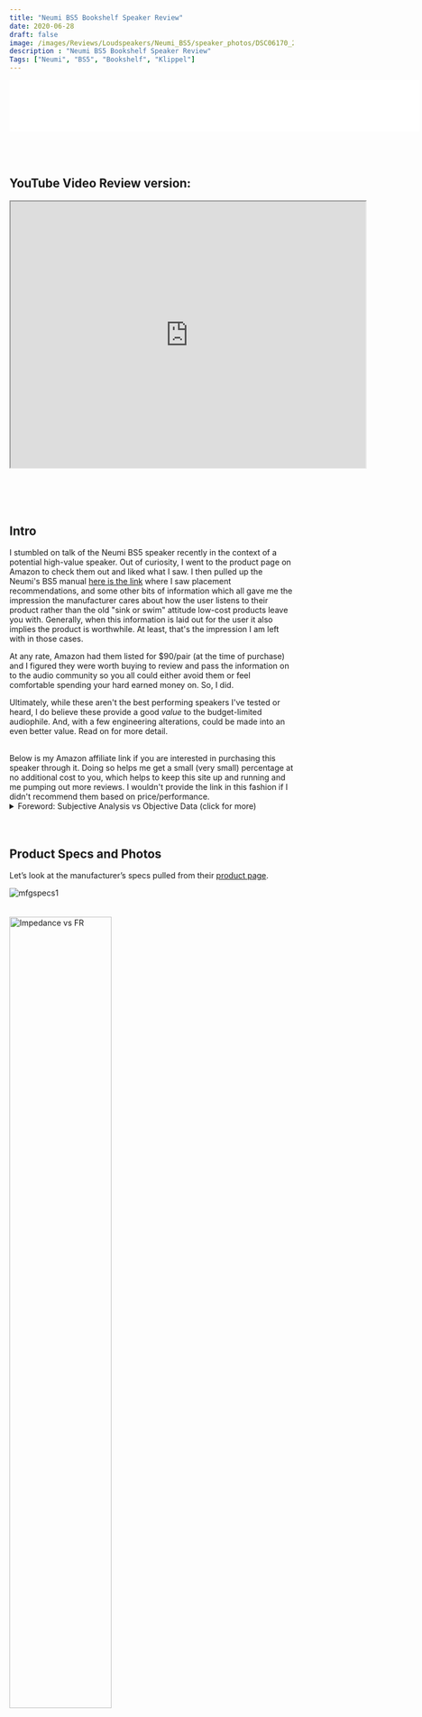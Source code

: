 ```yaml
---
title: "Neumi BS5 Bookshelf Speaker Review"
date: 2020-06-28
draft: false
image: /images/Reviews/Loudspeakers/Neumi_BS5/speaker_photos/DSC06170_2.JPG
description : "Neumi BS5 Bookshelf Speaker Review"
Tags: ["Neumi", "BS5", "Bookshelf", "Klippel"]
---
```

<iframe src="//rcm-na.amazon-adsystem.com/e/cm?o=1&p=48&l=ur1&category=amazonhomepage&f=ifr&linkID=45d00811e11005f66cf1dcae88dc3060&t=medlemusin-20&tracking_id=medlemusin-20" width="728" height="90" scrolling="no" border="0" marginwidth="0" style="border:none;" frameborder="0"></iframe>
<br clear="all" />
<br>
<br>
<br>

## YouTube Video Review version:

<iframe style="display: block; margin: auto;" width="630" height="472.5"
src="https://www.youtube.com/embed/NnGbd9hxZe8"  >
</iframe>
<br clear="all" />
<br>
<br>
<br>

## Intro

I stumbled on talk of the Neumi BS5 speaker recently in the context of a potential high-value speaker.  Out of curiosity, I went to the product page on Amazon to check them out and liked what I saw.  I then pulled up the Neumi's BS5 manual [here is the link](https://neumitech.com/wp-content/uploads/2020/04/NEUMI-BS5-USER-MANUAL.pdf) where I saw placement recommendations, and some other bits of information which all gave me the impression the manufacturer cares about how the user listens to their product rather than the old "sink or swim" attitude low-cost products leave you with.  Generally, when this information is laid out for the user it also implies the product is worthwhile.  At least, that's the impression I am left with in those cases.

At any rate, Amazon had them listed for $90/pair (at the time of purchase) and I figured they were worth buying to review and pass the information on to the audio community so you all could either avoid them or feel comfortable spending your hard earned money on.  So, I did.

Ultimately, while these aren't the best performing speakers I've tested or heard, I do believe these provide a good *value* to the budget-limited audiophile.  And, with a few engineering alterations, could be made into an even better value.  Read on for more detail.

<br>
Below is my Amazon affiliate link if you are interested in purchasing this speaker through it.  Doing so helps me get a small (very small) percentage at no additional cost to you, which helps to keep this site up and running and me pumping out more reviews.  I wouldn't provide the link in this fashion if I didn't recommend them based on price/performance.

<script type="text/javascript">
amzn_assoc_tracking_id = "medlemusin-20";
amzn_assoc_ad_mode = "manual";
amzn_assoc_ad_type = "smart";
amzn_assoc_marketplace = "amazon";
amzn_assoc_region = "US";
amzn_assoc_design = "enhanced_links";
amzn_assoc_asins = "B07YZDS9LF";
amzn_assoc_placement = "adunit";
amzn_assoc_linkid = "e4e5dd6b2a0af3b3ddc2928d7367ce50";
</script>
<script src="//z-na.amazon-adsystem.com/widgets/onejs?MarketPlace=US"></script>



<br>

<details>
<summary>
Foreword: Subjective Analysis vs Objective Data (click for more)
</summary></br>
If you have seen my past reviews, you know that I am of the mindset that objective data is at least as important as someone's subjective evaluation of a speaker.  If not more.  Why?  Because every room is different.  Every listener is different.  Some know what to listen for.  Others know what they want to hear based on their own preference (i.e., some prefer extended bass, some prefer more midbass punch between 120-150Hz, some prefer a response with a dip around 4kHz, etc., etc.).  What one person wants or expects may be opposite of another.  Additionally, the room will impact the performance and therefore what the listener hears.  This means when you read another's subjective-only review you are left to resolve those variables on your own.  That's not likely to happen.  Unless there is objective data you can use to get an idea of the performance.  With objective data you can begin to understand why the subjective review turned out the way it did.  Notably, objective data keeps reviewers honest.  It's hard for a reviewer to legitimately bash one product but elevate another when the two measure practically the same in every regard.  Not to say two similarly measuring speakers cannot subjectively sound different.  Though, odds are if they do measure the same then a huge subjective difference is most likely attributed to other issues such as setup conditions, bias, etc.  Objective data is the key to accountability.  Simply put: if the measurements are taken with care and you understand them, you can rely on data to help paint a more accurate description of performance than a few adjectives from your favorite reviewer (myself included).  As you will see, objective measurements can provide a lot of insight in to how the speaker will perform in your room.

However, when possible, it is always best to demo speakers in your own room.  Not simply because of subjective performance.  But because of other factors such as aesthetics, pride of ownership, etc.  In my experience, all these factors play in to how the listener "connects" with the system.  A good shop or manufacturer understands this and allows buyers to try items out at home before purchasing or they offer a reasonable return policy.  If you question the performance and can demo the speakers in your own home, I suggest you take advantage of the opportunity.

For all the reasons listed above: What I provide here is objective-heavy analysis.  I still provide my own subjective experience but with in-room measurements at my listening position(s) so we can understand why I heard what I heard.  Is it the room, the actual speaker itself, my brain, or a combination?

Now that you understand my motives, let's get started with the review.</details>
</br></br>

## Product Specs and Photos

Let’s look at the manufacturer’s specs pulled from their [product page](https://neumitech.com/neumi-bs5-bookshelf-speakers/).

![mfgspecs1](/images/Reviews/Loudspeakers/Neumi_BS5/speaker_photos/Neumi_specs.jpg)

<img align="left" src="/images/Reviews/Loudspeakers/Neumi_BS5/speaker_photos/mfgspecs.png" alt="Impedance vs FR" width="60%" style="vertical-align:middle;margin:20px 0px"/>

<br clear="all" />


I'll come back to some of these later.  But since I feel I have to say something here... look how light these things are!

Moving on to the pictures...



<video width="500" autoplay loop muted playsinline src="/images/Reviews/Loudspeakers/Neumi_BS5/speaker_photos/NeumiBS5_Spin_Video.mp4"></video>

![photo1](/images/Reviews/Loudspeakers/Neumi_BS5/speaker_photos/DSC06164.JPG)

![photo2](/images/Reviews/Loudspeakers/Neumi_BS5/speaker_photos/DSC06168.JPG)

![photo3](/images/Reviews/Loudspeakers/Neumi_BS5/speaker_photos/DSC06170.JPG)

Grille On:

![photo6](/images/Reviews/Loudspeakers/Neumi_BS5/speaker_photos/DSC06169.JPG)

Grille:

![photo4](/images/Reviews/Loudspeakers/Neumi_BS5/speaker_photos/DSC06179.JPG)

![photo5](/images/Reviews/Loudspeakers/Neumi_BS5/speaker_photos/DSC06172.JPG)

![photo6](/images/Reviews/Loudspeakers/Neumi_BS5/speaker_photos/DSC06173.JPG)

Drive Units:

![photo7](/images/Reviews/Loudspeakers/Neumi_BS5/speaker_photos/DSC06182.JPG)

![photo8](/images/Reviews/Loudspeakers/Neumi_BS5/speaker_photos/DSC06183.JPG)

Cabinet (1/2-inch thick MDF)

![photo9](/images/Reviews/Loudspeakers/Neumi_BS5/speaker_photos/DSC06186.JPG)


Crossover

![xover1](/images/Reviews/Loudspeakers/Neumi_BS5/speaker_photos/DSC06187.JPG)

![xover2](/images/Reviews/Loudspeakers/Neumi_BS5/speaker_photos/DSC06189.JPG)

The tweeter reminds me of this Peerless 1-inch dome tweeter:
https://www.parts-express.com/peerless-by-tymphany-bc25sc06-04-1-textile-dome-tweeter--264-1028


<br clear="all" />

<br>

## Objective Data

Unless otherwise noted, all the data below was captured using [Klippel](https://www.klippel.de/) Distortion Analyzer 2 and Klippel modules (TRF, DIS, LPM, ISC to name a few).  Most of the data was exported to a text file and then graphed using my own MATLAB scripts in order to present the data in a specific way I prefer.  However, some is given using Klippel's graphing.

<br><br>
### Impedance Phase and Magnitude:

Impedance measurements are provided both at 0.10 volts RMS and 2.83 volts RMS.  The low-level voltage version is standard because it ensures the speaker/driver is in linear operating range. The higher voltage is to see what happens when the output voltage is increased to the 2.83vRMS speaker sensitivity test.

<img align="left" src="/images/Reviews/Loudspeakers/Neumi_BS5/Neumi BS5_Impedance_0.1v_&_2.83v.png" alt="impedance" width="120%" style="vertical-align:middle;margin:20px 0px"/>

<br clear="all" />

<img align="left" src="/images/Reviews/Loudspeakers/Neumi_BS5/Neumi BS5_FR_vs_Impedance_2.83v.png" alt="Impedance vs FR" width="120%" style="vertical-align:middle;margin:20px 0px"/>

<br clear="all" />

From the above data we can see the following:
* The tuning frequency of the enclosure is approximately 50Hz (jives with Numei's spec)
* The minimum impedance dips to about 4.6 Ohms above 7kHz, almost assuredly meaning a 4-ohm tweeter was used here which is odd when you realize the HF treble.  Below this, however, the minimum load is approximately 6 Ohms, as Neumi states.  The 4-ohm high frequency section shouldn't be an issue because power is so low here compared to bass, however, not all AVRs will handle a 6 Ohm load for an extended period.  Double check your amplifier/receiver to make sure it will be compatible with a 6 Ohm (nominal) load.
* There are some funny things going on at approximately 90Hz; there is no smooth impedance peak here.  Rather, it is marred.  Below this there is also some funny business near the tuning frequency.  These wiggles, for a lack of a more scientific word, typically indicate resonance that shows up in the frequency response.  Unfortunately, I would need much higher resolution in my data to discern any resonances below 100Hz.  My frequency resolution is in the 20-30Hz region.  Less than 5Hz would be needed to see resonance at this frequency.  However, there are two spots where the impedance wiggles that translate into modest dips in the frequency response around 200Hz and 280Hz (eyeballing these).

<br><br>
### Frequency Response:
<br>
<details>
<summary>Notes about measurements (click for info)</summary><br>

Frequency response data (horizontal, vertical, "Spinorama", polar, spectrograms, etc.) are all based on a 2.83 volts RMS logarithmic sweep at 1 meter to meet the standard sensitivity measurement spec.  These data are captured using [Klippel's TRF module](https://www.klippel.de/products/rd-system/modules/trf-transfer-function-measurement.html) and a mixture of ground-plane measurement and 4-pi free-field measurement.  [Klippel's In-Situ Room Compensation (ISC) module](http://www.klippel.de/products/rd-system/modules/isc-in-situ-compensation.html) is then used with the ground plane measurement to provide a 'reference' curve to the 4-pi measurement which then corrects for the room's influence and allows me to generate a reflection-free far-field response from an indoors measurement.  Note: This is *not* a standard merge of nearfield and farfield nor a merge of ground-plane and farfield.  Typical merged responses still suffer low resolution in the midrange where the response is merged due to the necessity of windowing the impulse response to remove reflections.  One major downside to "gating" or "windowing" the impulse response is this low-resolution does not show resonance in the midrange.  For example, most free-field measurements are only reflection-free until approximately 3 milliseconds, or about 300Hz.  That means a data point every 300Hz.  If you have a high-Q resonance at 450Hz the 300Hz resolution data will not show this resonance because the frequency resolution only has a data point at 300Hz and 600Hz; skipping right over the 450Hz.  You would need a resolution of at least a half the width of the Q-factor; generally, 20Hz is adequate.  However, 20Hz resolution is roughly 50ms of window-free response.  The only way to achieve this is in a large parking lot or open field.  Ground plane measurements are perfect for this but are subject to aiming/ground absorption (grass) and related issues above 400Hz.  The ISC module permits results with as-close-to-anechoic as one can achieve without being anechoic.  Thanks to the ISC module, the data I am providing here is higher resolution (~30Hz resolution) than an average person can provide without access to an anechoic chamber or the like.
</details>

<br>

The measurement below provides the frequency response at the reference measurement axis - also known as the 0-degree axis or "on axis" plane - in this measurement condition was situated in-between with the woofer and the tweeter per the product manual.  While the manual does do a good job of directing the user how to set up the speakers, I emailed Neumi to ask about listening angle and the grille use.  I wanted to make sure I used the speakers the way they were designed to be used.  Below is our email exchange:
>I purchased your BS5 bookshelf speakers and was wondering:
>1) Are these designed to be listened to on-axis (with the speaker aimed directly toward the listener) or at some angle off-axis? I assume the former.
>2) Are these designed to be listened to with the grilles on or off? I assume off, as most speakers perform worse with the grilles on.
Thank you.

>Hi Erin,
Thank you for your inquiry!
The BS5 are designed to be listened to pointed straight forwards. If you like to have a slightly brighter response, you can point the speakers more towards the center position.
We also tuned the BS5 without a grill. The grill was made afterwards to minimize its effect on the speaker output. It is fairly transparent but does change the response slightly.

>If the speakers are to be aimed facing forward, that would be approximately 30-degrees off-axis in my room.  I can toe them in or out if you recommend using a different positioning angle than this.

>Hi Erin,
Thanks for the additional information. I would start out pointing straight, then try it with 10-15 degree toe-in and see how that sounds to you, more than that, the toe-in would be pretty extreme and is not recommended.



So, per Neumi's direction I listened to the speakers both on-axis (0°) and off-axis (≤30°) horizontally.  I found the best angle to be directly on-axis.  Otherwise, the treble was too subdued.  When it came time to measure the speaker, I verified that 0° gave the most linear response and conducted the rest of my analysis with the reference axis being at 0° horizontally and between the mid/tweeter vertically.

Also, per Neumi's direction, the grille was off for these measurements.  I do have comparison data of the grille on vs off in my Miscellaneous section below.

<img align="left" src="/images/Reviews/Loudspeakers/Neumi_BS5/Neumi BS5 FR_Linearity.png" alt="fr horz" width="120%" style="vertical-align:middle;margin:20px 0px"/>

<br clear="all" />

The mean SPL, approximately 84dB at 2.83v/1m, is calculated over the frequency range of 300Hz to 3,000Hz.

The blue shaded area represents the ±3dB response window from my calculated mean SPL value.  As you can see in the blue window above, the Neumi BS5 has a ±3dB response from 64Hz - 20kHz but only if you ignore the dip in response around 800Hz.  Neumi claims a ±3dB window of 50Hz - 20kHz **(typical in-room)**.  I don't believe their spec is a reach but obviously the notch at ~800Hz throws things off.  Unfortunately, this notch is pervasive and is brought on by the port, as far as I can tell (more discussion in the Near-Field measurements portion further down).  A tighter window of linearity is provided in gray as ±1.5dB from the mean SPL and this speaker does a decent job of trying to stay within that range but the port noise at 800Hz and ~1600Hz make things fall out of that window fast.  The treble above 8kHz also begins dipping/peaking enough to keep it out of the tighter window.

The speaker's F3 point (the frequency at which the response has fallen 3dB relative to the mean SPL) is 64Hz and the F10 (the frequency at which the response has fallen by 10dB relative to the mean SPL) is 43Hz.  For a small, and super light bookshelf speaker with a 5-inch woofer this is on par with what you would expect.  You're going to need a subwoofer if you want low bass and/or decent output below 100Hz.

<br>

Below are both the horizontal and vertical response over a limited window (90° horizontal, ±40° vertical).  I have provided a "normalized" set of data as well.  The normalization simply means that I took the difference of the on-axis response and compared the other axes' measurements to the on-axis response which gives the viewer a good idea of the speaker performance, relative to the on-axis response, as you move off-axis.

<img align="left" src="/images/Reviews/Loudspeakers/Neumi_BS5/Neumi BS5 Horizontal FR.png" alt="fr horz" width="120%" style="vertical-align:middle;margin:20px 0px"/>

<br clear="all" />

<img align="left" src="/images/Reviews/Loudspeakers/Neumi_BS5/Neumi BS5_Horizontal_FR_Normalized.png" alt="fr horz norm" width="120%" style="vertical-align:middle;margin:20px 0px"/>

<br clear="all" />

<img align="left" src="/images/Reviews/Loudspeakers/Neumi_BS5/Neumi BS5 Vertical FR.png" alt="fr vert" width="120%" style="vertical-align:middle;margin:20px 0px"/>

<br clear="all" />

<img align="left" src="/images/Reviews/Loudspeakers/Neumi_BS5/Neumi BS5 Vertical FR Normalized.png" alt="fr vert norm" width="120%" style="vertical-align:middle;margin:20px 0px"/>

<br clear="all" />

As I said above, the provided frequency response graphs were given with a limited set of data.  I measured the response of the speaker's vertical and horizontal axis in 10-degree steps over 360-degrees.  Nearly 70 measurements in total are represented in my data.  As you can imagine, providing all those data points in a single FR-type graphic below is a bit overwhelming and confusing for the viewer.  A spectrogram is an alternate way to view this full set of data.  This takes a 360-degree set of data and "collapses" it down to a rectangular representation of the various angles' SPL.  I have provided two sets of data: one set for horizontal and one for vertical.  Each set consists of 3 graphics:
1) Full response (20Hz - 20kHz with the angles from 0° to ±180°) with absolute SPL values
2) Full, "normalized" response (20Hz - 20kHz with the angles from 0° to ±180°) with SPL values relative to the 0-degree axis
3) Normalized, "zoomed" response (200Hz - 20kHz with the angles from 0° to ±90°) with SPL values relative to the 0-degree axis

Normalized plots make it easier to compare how the speaker’s off-axis response behaves relative to the on-axis response curve.

<br clear="all" />

<img align="left" src="/images/Reviews/Loudspeakers/Neumi_BS5/Neumi BS5_Horizontal_Spectrogram_Full.png" alt="spec horz" width="120%" style="vertical-align:middle;margin:20px 0px"/>

<br clear="all" />


<img align="left" src="/images/Reviews/Loudspeakers/Neumi_BS5/Neumi BS5_Horizontal_Spectrogram__Norm_Full.png" alt="spec horz norm" width="120%" style="vertical-align:middle;margin:20px 0px"/>
<br clear="all" />


<img align="left" src="/images/Reviews/Loudspeakers/Neumi_BS5/Neumi BS5 Horizontal Spectrogram__Norm_zoom.png" alt="spec horz norm zoom" width="120%" style="vertical-align:middle;margin:20px 0px"/>

<br clear="all" />

<img align="left" src="/images/Reviews/Loudspeakers/Neumi_BS5/Neumi BS5_Vertical_Spectrogram_Full.png" alt="spec vert" width="120%" style="vertical-align:middle;margin:20px 0px"/>

<br clear="all" />

<img align="left" src="/images/Reviews/Loudspeakers/Neumi_BS5/Neumi BS5_Vertical_Spectrogram_Norm_Full.png" alt="spec vert norm" width="120%" style="vertical-align:middle;margin:20px 0px"/>

<br clear="all" />

<img align="left" src="/images/Reviews/Loudspeakers/Neumi_BS5/Neumi BS5_Vertical_Spectrogram__Norm_zoom.png" alt="spec vert norm zoom" width="120%" style="vertical-align:middle;margin:20px 0px"/>

<br clear="all" />

<br>

The above spectrograms are the standard way of providing directivity graphics by most reviewers.  Some prefer *not* to normalize the data.  Some prefer to normalize the data.  Either way, it's a useful visual to get an idea of the directivity characteristics of a speaker or driver.

However, these "collapsed" representations of the sound field are not very intuitively viewed.  At least not to me.  So, I came up with a different way to view the speaker's horizontal and vertical sound field by providing it across a 360° range in a globe plot below.  I have provided both an absolute SPL version as well as a normalized version of both the horizontal and vertical sound fields.

Note the legend provided in the top left of each image which helps you understand speaker orientation provided in my global plots below.


<img align="left" src="/images/Reviews/Loudspeakers/Neumi_BS5/Neumi BS5_360_Horizontal_Polar.png" alt="360 horz polar" width="120%" style="vertical-align:middle;margin:20px 0px"/>

<br clear="all" />

<img align="left" src="/images/Reviews/Loudspeakers/Neumi_BS5/Neumi BS5_360_Horizontal_Polar_Normalized.png" alt="360 horz polar norm" width="120%" style="vertical-align:middle;margin:20px 0px"/>

<br clear="all" />

<img align="left" src="/images/Reviews/Loudspeakers/Neumi_BS5/Neumi BS5_360_Vertical_Polar.png" alt="360 vert polar" width="120%" style="vertical-align:middle;margin:20px 0px"/>

<br clear="all" />

<img align="left" src="/images/Reviews/Loudspeakers/Neumi_BS5/Neumi BS5_360_Vertical_Polar_Normalized.png" alt="360 vert polar norm" width="120%" style="vertical-align:middle;margin:20px 0px"/>

<br clear="all" />


<br><br>
### CEA-2034 (aka: Spinorama):

The following set of data is populated via 360-degree, 10° stepped, "spins" from vertical and horizontal planes resulting in 70 unique measurements. Thus, this is sometimes referred to as "Spinorama" data.  Audioholics has a great writeup on what these data mean ([link here](https://www.audioholics.com/loudspeaker-design/understanding-loudspeaker-measurements)) and there is no sense in me trying to re-invent the wheel so I will reference you to them for further discussion.  However, I will explain these curves lightly and provide my own spin on what they mean (pun totally intended).  Sausalito Audio also has a good write-up on these curves [here](https://www.sausalitoaudio.com/wp-content/uploads/2018/07/Interpreting-Spinorama-Charts.pdf).  Furthermore, you can find discussion in Dr. Floyd Toole's book "Sound Reproduction".  [Here's my Amazon affiliate link](https://amzn.to/37tZN0A) if you want to purchase it and help me earn about 2% of the price.  And, finally, [here](https://www.youtube.com/watch?v=zrpUDuUtxPM) is a great video of Dr. Toole discussing the use of measurements to quantify in-room performance.

In short, the CEA-2034 graphic below takes all the response measurements (horizontal and vertical) and applies weighting and averaging to sub-sets and can help provide an (accurate) prediction of the response in a typical room.  If there is a single set of data to use in your purchase decision, this is probably it.

<details>
  <summary>Alternatively, click this arrow, if you want my quick take on what these curves mean without going to another site.</summary>

  * **On-Axis** is simply the on-axis response.  This is the 0-degree response curve.
  * **Listening Window** is an average of the 0° to ±30° horizontal and 0° to ±10° vertical response curves and is used to understand what listeners typically hear in a home at the sweet spot, or Main Listening Position (MLP).  The reason for this extended window of sound is simply because your room makeup might differ from another's.  This curve is an attempt to quantify a speaker's performance over a smaller window that is often the norm for listening angle differences in various homes.  It is important for this curve to very closely mimic the on-axis response.  Deviations of the Listening Window curve relative to the on-axis response curve indicates a compromise in the speaker; often caused by directivity changes (as a speaker transitions from one drive-unit to another a la midwoofer to tweeter, or as a tweeter's response becomes highly directional).
  * **Early Reflections** is very useful because it helps us determine how the room's influence will alter (corrupt, most of the time) the direct (on-axis) response.  Ideally, the speaker radiates sound uniformly with no aberrations; no resonance, no directivity changes as the speaker transitions from the mid to the tweeter and so on.  Because speakers often have these issues, however, what is reflected to us from the walls, ceiling and floor is not the same as what we hear from the on-axis, direct sound.  And that's a problem.  Why is that a problem?  As stated in Dr. Toole's book *"these are very influential in establishing timbral and spatial qualities"*.  Large deviations in this relative to the on-axis response also indicate areas where the room is of consequence.
  Also, it is important to understand the Early Reflections response is made up of rear-firing sounds.  A speaker drive-unit is omnidirectional (radiating in all angles evenly) until the half-wavelength equals that of the drive-unit diameter.  When the diameter is larger than the wavelength being played, the sound transitions from omnidirectional to directional; also known as "beaming".  Even tweeters beam.  For example, a 1-inch dome tweeter will beam at approximately 6750Hz (speed of sound ÷ 2 ÷ diameter).  In most speakers you have a single tweeter, firing forward.  You can imagine that the high-frequency response in the front of the speaker would therefore be quite different than what is measured behind the speaker.  So, being that the Early Reflections curve includes rear-hemisphere measurements you can understand that the high-frequency response would slope downward vs the on-axis response.  This is understood and accepted.
  * **Predicted In-Room Response** curve has the benefit of showing directivity mismatches at the crossover as well as resonances easily by comparing them to the overlaid Target curve (further down).
  * **Directivity Index (DI)** curves are the difference in the Listening Window and the respective Early Reflections or Sound Power curves.  My understanding, currently, is the Sound Power and Sound Power DI aren't quite as useful for typical homes.  However, there is emphasis placed on the Early Reflections DI curve.  The right Y-Axis provides a value associated with the DI curves.  The higher the number, the more directional the speaker.  For example: a "0" DI curve - a curve which is completely flat - would be a speaker that is purely omnidirectional; radiating uniformly in all angles vertically and horizontally.  A speaker that increases over frequency means that it is radiating in a tighter window as you increase in frequency.  This is typical because, as I discussed above, even tweeters beam... and most speakers have a single tweeter facing the front and therefore, the speaker becomes directional at whatever the tweeter's beaming frequency is.  There isn't necessarily a one-size-fits-all DI curve value.  Though, it seems people (myself included) prefer a speaker with a wider soundstage which is found in lower directivity speakers (because more sound is bouncing off the side walls; which confuses the use of side-wall absorption but that's for a later debate).  However, what is important is that the curve, however tall you may prefer it to be, is smooth; almost linear.  Dips and peaks mean that something, not good, is going on.  But a linear curve indicates excellent transition through crossover regions, no resonance, etc.  Since speakers are not perfect, though, linear DI curves are not the norm.  Speakers become directional as they increase in frequency, around strong resonances, and as the sound transitions at the crossover from one drive-unit to another and you wind up with areas with peaks and/or dips whether they're spread through a wide frequency range (low-Q) or very sharp/drastic (high-Q).  But when you're looking at the Early Reflections DI curve, look for this: smooth.
  </details>


<img align="left" src="/images/Reviews/Loudspeakers/Neumi_BS5/Neumi BS5_SPIN.png" alt="spin" width="120%" style="vertical-align:middle;margin:20px 0px"/>

<br clear="all" />

<br>

What we can learn from this data is that this speaker has significant directivity problems thanks to the deep nulls at ~800Hz and ~1600Hz.  You can see it in the above spectrogram and globe plots as well as in all the measurements in the above graphic.  The crossover is stated as 2.1kHz by Neumi and the nearfield data backs this up.  Therefore, in this region you can see the directivity mismatch.  Looking at 1kHz you see a rising DI until approximately 2.5kHz where the Early Reflections DI dips back down again.  This is a sign the transition from mid to tweeter is occurring as the woofer is beginning to beam (radiate more forward than omnidirectional) and the tweeter is taking over, omnidirectional until approximately 6.5kHz (calculated based on dome size of 1 inch).  The DI flattens out a bit through here but as the tweeter begins to radiate more directionally the DI increases again above ~7kHz.  The tweeter rolls off sharply above 16kHz, causing directivity to increase further.  What does this all mean to you?  Well, mismatches in what is coming directly at you, on-axis, vs what is reflected around you can cause issues in stage and tonality cues.


Below is a breakout of the typical room's Early Reflections contributors (floor bounce, ceiling, rear wall, front wall and side wall reflections).  From this you can determine how much absorption you need and where to place it to help remedy strong dips from the reflection(s). Notice the strong dips again at 800Hz and 1600Hz.

<img align="left" src="/images/Reviews/Loudspeakers/Neumi_BS5/Neumi BS5_Early_Reflections_Breakout.png" alt="early reflections" width="120%" style="vertical-align:middle;margin:20px 0px"/>

<br clear="all" />

<br>

And below is the Predicted In-Room response compared to a general Target curve equaling -1dB/octave.

<img align="left" src="/images/Reviews/Loudspeakers/Neumi_BS5/Neumi BS5_Predicted_vs_Target.png" alt="predicted vs target" width="120%" style="vertical-align:middle;margin:20px 0px"/>

<br clear="all" />


You may ask just how useful the above prediction is.  Well, I'd be remiss for not delving in to that a little bit here.  Please see my Analysis section below for discussion on this.  :)

<br><br>
### Total Harmonic Distortion (THD) and Compression:

Distortion and Compression measurements were completed in the nearfield (approximately 0.3 meters).  However, SPL provided is relative to 1 meter distance.

<details><summary> Harmonic Distortion and Compression: What does this data mean? (click me for info)</summary>

Harmonic Distortion and Compression are provided at varying levels to get an idea of what happens as the voltage into the speaker is increased and overall output volume increases.  The "mean spl" values associated with each voltage provided in the legend is based on a calculation of expected volume *assuming linear volume* at the 300-3kHz region.  Meaning, if a speaker is ideal and you tell your stereo to increase by 6dB by turning the volume knob +6dB, the output will increase by 6dB.  In the real-world, however, a speaker is a mechanical device and there are compression effects that can limit the output volume and, therefore, you could possibly only get an actual increase in volume of 5dB.  A good speaker will have little compression (< 1dB), where poorer speakers may suffer greater compression (> 2dB).  *Generally speaking*, higher sensitivity speakers (like pro-audio speakers with 100dBSPL @ 2.83v/1m spec) suffer relatively no compression while lower sensitivity speakers (low 80's dBSPL @ 2.83v/1m) suffer more compression.  When a crossover is used the compression near the speaker's Fs is attenuated and overall the compression effects are mitigated.  With that in mind, what you see below is first the Total Harmonic Distortion at varying output levels.  </details>

What you see below is first the Total Harmonic Distortion at varying output levels.  At 2.83vRMS the mean SPL is about 84dB at 1 meter (over 300-3kHz).  Distortion at this output is under mostly under 1% which isn't good for such a relatively low volume level.  As you'd expect, the distortion increases as volume increases.

However, based on a poll I conducted, *most* people's in-room listening distance is between 3 to 4 meters from their speakers at a volume of about 85dB to 90dB.  Few people realize just how loud 90dB is.  I've often found people tend to overestimate their listening levels by a fair bit.  But, for the sake of determining how these speakers perform at the higher end of music listening, let's assume the following: 1) you are in your room and about 4 meters (~ 13 feet) from the speakers and 2) you listen to these speakers at about 90dB at the listening position.  The pair of speakers causes a 3dB increase, the room typically adds 6dB, but the change in distance from 1 meter to 4 meters results in a 12dB drop.  This equals a total of +3dB from single speaker anechoic 1 meter response to in-room speaker pair at 4 meters.  Therefore, in this scenario, you will need to look at the 93dB (7.62vRMS) measurements for THD and Compression.

Using the 93dB measurement tells you the measured low-frequency distortion at about 80Hz is near 3% THD and 6% at 40Hz.  Will you hear that?  Pure distortion is more subjective and depends not just on the listener but also no the program material.

I typically use distortion to tell me where mechanical failures are because the distortion I hear is typically either a rattle, buzz, plop from a woofer extending too far, or something along those lines. The bass is usually the problem.  But in this speaker the midrange exhibits distortion at higher output levels and was also audible in my listening (primarily with male vocals).

<img align="left" src="/images/Reviews/Loudspeakers/Neumi_BS5/Neumi BS5_harmonicDistortion_linear.png" alt="360 vert spect norm" width="120%" style="vertical-align:middle;margin:20px 0px"/>

<br clear="all" />

<img align="left" src="/images/Reviews/Loudspeakers/Neumi_BS5/Neumi BS5_harmonicDistortion_linear_zoom.png" alt="360 vert spect norm" width="120%" style="vertical-align:middle;margin:20px 0px"/>

<br clear="all" />

Compression always sounds like a bag of yuck... It's hard to describe it... but it just sounds very strained and as you increase the volume you get nothing in return of output.  Hopefully with the data I provide you can get a clearer understanding of what this means.

The compression effects shown in the image below are a visual way of seeing just what happens as the volume is increased.  This one is straight-forward.  Take the legend's SPL value and add or subtract the data from the graphic.  This tells you if you're losing or gaining output (yes, you can gain output from compression; as un-intuitive as that seems).  Mostly, the compression results in a loss due to temperature increase in the voice coil of the drive unit.  Let's look at a specific example.  Take the 90dB at 4 meters target listening volume provided above.  Again, you need 93dB's (7.62vRMS) data.  At that volume, the highest amount of compression measured is about 1dB at 40Hz and about 0.25dB at 50Hz, decreasing until about 200Hz.  At some points the speaker suffered >2dB compression at 40Hz with 14vRMS.  Overall, the compression results tell you what common sense would tell you: don't try to use this speaker in place of a subwoofer at anything other than lower volumes.  Otherwise, at louder listening volumes you lose over 1dB of output.  And it is audibly present as a very grainy and "limited" sound; there are no dynamics at this output and that's exactly what I heard in my listening tests when I pushed the speaker to uncomfortable levels.

<img align="left" src="/images/Reviews/Loudspeakers/Neumi_BS5/Neumi BS5_Compression_Normalized.png" alt="360 vert spect norm" width="120%" style="vertical-align:middle;margin:20px 0px"/>

<br clear="all" />


<br><br><br>

### Maximum Long Term SPL:

The below data provides the metrics for how Maximum Long Term SPL is determined.  This measurement follows the IEC 60268-21 Long Term SPL protocol, per Klippel's template, as such:
- Rated maximum sound pressure according IEC 60268-21 §18.4
- Using broadband multi-tone stimulus according §8.4
- Stimulus time = 60 s Excitation time + Preloops according §18.4.1

Each voltage test is 1 minute long (hence, the "Long Term" nomenclature).

The thresholds to determine the maximum SPL are:
- -20dB Distortion relative to the fundamental
- -3dB compression relative to the reference (1V) measurement

<br>

When the speaker has reached either or both of the above thresholds, the test is terminated and the SPL of the last test is the maximum SPL.  In the below results I provide the summarized table as well as the data showing how/why this SPL was deemed to be the maximum.

<br>

This measurement is conducted twice:
* First with a 20Hz to 20kHz multitone signal
* Second with a limited 80Hz to 20kHz signal

The reason for the two measurements is because it is unfair to expect a small bookshelf speaker to extend low in frequency.  Applying both will provide a good idea of the limitations if you were to want to run a speaker full range vs using one with a *typical* 80Hz HPF.  And you will have a way to compare various speakers' SPL limitations with each other.  However, note: the 80Hz signal is a "brick wall" and does not emulate a typical 80Hz HPF slope of 24dB/octave.  But... it's close enough.

You can watch a demonstration of this testing via my YouTube channel:
https://youtu.be/iCjJufvW0IA

<br>

**Test 1: 20Hz to 20kHz**

Table Results:
<img align="left" src="/images/Reviews/Loudspeakers/Neumi_BS5/maxspl_table_20.png" alt="maxspl_table_20" width="120%" style="vertical-align:middle;margin:20px 0px"/>

<br clear="all" />

Multitone compression testing.  The red line shows the final measurement where either distortion and/or compression failed.  The voltage just before this is used to help determine the maximum SPL.

<img align="left" src="/images/Reviews/Loudspeakers/Neumi_BS5/Neumi BS5_MTON_Compression 20.png" alt="MTON_Compression_20" width="120%" style="vertical-align:middle;margin:20px 0px"/>

<br clear="all" />


Multitone distortion testing. The dashed blue line represents the -20dB (10% distortion) threshold for failure. The dashed red line is for reference and shows the 1% distortion mark (but has no bearing on pass/fail). The green line shows the final measurement where either distortion and/or compression failed. The voltage just before this is used to help determine the maximum SPL.

<img align="left" src="/images/Reviews/Loudspeakers/Neumi_BS5/Neumi BS5_MTON_Distortion 20.png" alt="MTON_DISTORTION_20" width="120%" style="vertical-align:middle;margin:20px 0px"/>

<br clear="all" />



**Test 2: 80Hz to 20kHz**

Table Results:
<img align="left" src="/images/Reviews/Loudspeakers/Neumi_BS5/maxspl_table_80.png" alt="maxspl_table_80" width="120%" style="vertical-align:middle;margin:20px 0px"/>

<br clear="all" />

Multitone compression testing.  The red line shows the final measurement where either distortion and/or compression failed.  The voltage just before this is used to help determine the maximum SPL.

<img align="left" src="/images/Reviews/Loudspeakers/Neumi_BS5/Neumi BS5_MTON_Compression 80.png" alt="MTON_Compression_80" width="120%" style="vertical-align:middle;margin:20px 0px"/>

<br clear="all" />


Multitone distortion testing. The dashed blue line represents the -20dB (10% distortion) threshold for failure. The dashed red line is for reference and shows the 1% distortion mark (but has no bearing on pass/fail). The green line shows the final measurement where either distortion and/or compression failed. The voltage just before this is used to help determine the maximum SPL.

<img align="left" src="/images/Reviews/Loudspeakers/Neumi_BS5/Neumi BS5_MTON_Distortion 80.png" alt="MTON_DISTORTION_80" width="120%" style="vertical-align:middle;margin:20px 0px"/>

<br clear="all" />



The above data can be summed up by looking at the tables above but is provided here again:
<br>
* Max SPL for 20Hz to 20kHz is approximately 82dB @ 1 meter.  The compression threshold was exceeded above this SPL.
* Max SPL for 80Hz to 20kHz is approximately 93dB @ 1 meter.  The compression threshold was exceeded above this SPL.

<br><br>


### Extra Measurements:

These are just some extra sets of measurements I completed.  Some, I didn't process through my MATLAB scripts so they're kind of raw.  But I know some would like to see them so here you go.
<br><br>


**On-Axis Response comparison between Speaker A and Speaker B.**

This result shows the difference between the two speakers I received as a pair.

<img align="left" src="/images/Reviews/Loudspeakers/Neumi_BS5/Neumi BS5 Speaker_FR_Compare.png" alt="grille on/off" width="120%" style="vertical-align:middle;margin:20px 0px"/>

<br clear="all" />

<br>
<br>
<br>

**Grille on vs Grille off at 0° and 45°.**

The grille on case results in an increase in comb filtering (higher amplitude peaks/dips).  Leave the grille off.

<img align="left" src="/images/Reviews/Loudspeakers/Neumi_BS5/Neumi BS5 Grille On vs Grille Off.png" alt="grille on/off" width="120%" style="vertical-align:middle;margin:20px 0px"/>

<br clear="all" />

<br>
<br>
<br>

**Accelerometer Cabinet Resonance Test.**

I used an accelerometer.  I attached the accelerometer to the side (top, middle, bottom), back and front of the cabinet and fed a 2.83vRMS signal through the speaker.

I have overlaid all these results against the on-axis response as well.  Note, however, the accelerometer is NOT calibrated for level and therefore is only intended to show relative changes.  What you look for in this data is large peaks that would indicate a resonance.  I'm seeing a lot of mountains and molehills, but I don't think this data is conclusive enough to do anything other than make a mountain out of a molehill.  Others may disagree.

<img align="left" src="/images/Reviews/Loudspeakers/Neumi_BS5/Neumi BS5 Accelerometer.png" alt="grille on/off" width="120%" style="vertical-align:middle;margin:20px 0px"/>

<br clear="all" />

Since the accelerometer is not calibrated for voltage in the above graphic, I chose instead to view the results via a Sonograph, shown below.  This shows a long decay for 800Hz - 900Hz.  This seems to line up with a resonance of the ports, shown in the next section.

<img align="left" src="/images/Reviews/Loudspeakers/Neumi_BS5/Neumi BS5_Accelerometer_Sonograph_2.83v.png" alt="grille on/off" width="120%" style="vertical-align:middle;margin:20px 0px"/>

<br clear="all" />

<br>
<br>
<br>

**Nearfield measurements.**

Mic placed about 0.50 inches from each drive unit and port.  While I tried to make these as accurate in SPL as I could, I cannot guarantee the relative levels are absolutely correct so I caution you to use this data as a guide but not representative of actual levels (measuring in the nearfield makes this hard as a couple millimeters' difference between measurements can alter the SPL level).  Got it?  Good.

There are a few noteworthy things here:
* Port resonance is very, very strong and clearly contributes to the on-axis response dips at ~800Hz and ~1600Hz.
* The area between 300Hz to 700Hz (just before the 800Hz dip) is elevated slightly.  This area also lines up with the increased THD levels I discussed earlier.  This could be coincidence.  But I believe they are related.  Maybe the port is having more of an effect in this region than it needs to?
* Woofer break-up contributes to a few on-axis resonances we see.  Particularly, 4.5kHz.
* There are other things going on here but I don't have the time to reverse engineer this speaker.  Not that I could.


<img align="left" src="/images/Reviews/Loudspeakers/Neumi_BS5/Neumi BS5 Nearfield.png" alt="nf" width="120%" style="vertical-align:middle;margin:20px 0px"/>

<br clear="all" />

<br>
<br>
<br>


**Step-Response.**

One not zoomed and one zoomed.

<img align="left" src="/images/Reviews/Loudspeakers/Neumi_BS5/Neumi BS5 Step Response.png" alt="step response" width="120%" style="vertical-align:middle;margin:20px 0px"/>

<br clear="all" />

<img align="left" src="/images/Reviews/Loudspeakers/Neumi_BS5/Neumi BS5 Step Response_zoom.png" alt="step response zoom" width="120%" style="vertical-align:middle;margin:20px 0px"/>

<br clear="all" />

<br>
<br>
<br>

**Plugging the port (making the speaker sealed).**

To test whether the ports were, indeed, the culprit of the deep nulls I took my socks off and plugged the ports.  Don't worry, I had only been wearing the socks for 3 days.  Sure enough, plugging the ports filled in the nulls.  But it also decreased the low frequency output by about 2dB below 300Hz.

<img align="left" src="/images/Reviews/Loudspeakers/Neumi_BS5/Neumi BS5 Ports_Stuffed_FR_Compare.png" alt="step response" width="120%" style="vertical-align:middle;margin:20px 0px"/>

<br clear="all" />

<br><br><br>

## Objective Evaluation:

Much of what I am about to say I have already touched on under the data.  But to recap:

**Impedance**:
* Minimum load of about 4.6 Ohms.  But mostly > 6 Ohms.  Check your receiver or amplifier's spec to make sure it can drive a 6 Ohm load without issue.
* Wiggles around 200Hz and 280Hz indicate resonance which also shows up in frequency response.

<br>

**Frequency Response/Spectrograms/Globes/Spinorama:**
* I measured an average of 84.2dB @ 2.83v/1m.
* I measured a ±3dB response from 64Hz - 20kHz but only if you ignore the dip in response around 800Hz. Neumi claims a ±3dB window of 50Hz - 20kHz (typical in-room). Buy a subwoofer if you want to listen loud and low.
* Numerous resonances; most caused by the port.  Woofer breakup shows up in a few places as well.
* Directivity shifts caused by inadequate crossover order and resonances from the ports and woofer.

<br>

**Distortion/Compression:**
* High distortion at 40Hz but understandable given woofer size.
* High levels of compression at high output below 100Hz.
* Elevated midrange distortion (audible at higher volumes).
* These are both audible effects when listening full-range as I did.
* Don't expect much bass below 80Hz out of these speakers.  Buy a subwoofer for that.

If more time/money were spent on taming the resonances and break-up modes I think this speaker could be markedly improved.  But, for $90, you kind of expect these things.  Namely because higher order crossovers are not cheap and take up real-estate.

<br><br><br>

## Subjective Evaluation:

Before I dive in to using hyperlatives (hyperbole + superlatives) let me first give you the layout of my room...

<img align="left" src="/images/Reviews/Loudspeakers/HT2.png" alt="room layout" width="120%" style="vertical-align:middle;margin:20px 0px"/>

<br clear="all" />

<img align="left" src="/images/Reviews/Loudspeakers/Neumi_BS5/speaker_photos/DSC06193.JPG" alt="room 1" width="120%" style="vertical-align:middle;margin:20px 0px"/>

<br clear="all" />

<img align="left" src="/images/Reviews/Loudspeakers/DSC06104.JPG" alt="room 2" width="120%" style="vertical-align:middle;margin:20px 0px"/>

<br clear="all" />

<br>
If the false wall part is odd to you, here's some background.  I don't like seeing speakers when watching a movie.  So, I built a false wall and used an acoustically transparent screen with speakers behind it.  The wall is only 2x4's; no panels of wood or anything.  Just a skeleton of a wall to give me something to attach the screen and acoustic treatment to.  There is 2-inch wedge foam affixed to the 2x4 studs and between the false wall and back of the room are the front speakers (L/C/R & 18-inch subwoofers).

<br><br>

**My demo music:**

|               Title               |          Artist          |                          Album                          |
|:---------------------------------:|:------------------------:|:-------------------------------------------------------:|
|            Let It Whip            |         Dazz Band        |       20th Century Masters: The Best Of Dazz Band       |
|            These Dreams           |           Heart          |                       Heart (MFSL)                      |
|            Cherry Bomb            |  John Cougar Mellencamp  |                   The Lonesome Jubilee                  |
|        I Don't Care Anymore       |       Phil Collins       |                 Hello, I Must Be Going!                 |
|         Enjoy The Silence         |       Depeche Mode       |               Best Of Depeche Mode, Vol. 1              |
|            Higher Love            |       Steve Winwood      |          Back In The High Life (MFSL UDCD-611)          |
|             24K Magic             |        Bruno Mars        |                        24K Magic                        |
|               Magic               |         The Cars         |                  Heartbeat City (MFSL)                  |
|        Something About You        |         Level 42         |                     The Very Best Of                    |
|          Everlasting Love         |       Howard Jones       |                 The Best of Howard Jones                |
| Everybody Wants To Rule The World |      Tears for Fears     | Songs from the Big Chair (2014 Deluxe Edition - Disc 1) |
|       Head Over Heels/Broken      |      Tears for Fears     | Songs from the Big Chair (2014 Deluxe Edition - Disc 1) |
|          Know Your Enemy          | Rage Against The Machine |          Rage Against The Machine (Hybrid SACD)         |
|       You're My Best Friend       |           Queen          |                   A Night at the Opera                  |
|            Heartbreaker           |        Pat Benatar       |              In the Heat of the Night (DCC)             |
|        Doo Wop (That Thing)       |        Lauryn Hill       |             The Miseducation of Lauryn Hill             |
|      The Way You Make Me Feel     |      Michael Jackson     |                           Bad                           |
|   You Don't Mess Around With Jim  |         Jim Croce        |             24 karat Gold In A Bottle (DCC)             |

<br>
<br>
Like we all do, I got tired of hearing the same songs, so I made a second CD which includes these tracks:

| Title                             | Artist                                                         | Album                                                   |
|-----------------------------------|----------------------------------------------------------------|---------------------------------------------------------|
| Enjoy The Silence                 | Depeche Mode                                                   | Best Of Depeche Mode, Vol. 1                            |
| Higher Love                       | Steve Winwood                                                  | Back In The High Life (MFSL UDCD-611)                   |
| 24K Magic                         | Bruno Mars                                                     | 24K Magic                                               |
| Magic                             | The Cars                                                       | Heartbeat City (MFSL)                                   |
| Everlasting Love                  | Howard Jones                                                   | The Best of Howard Jones                                |
| Kodachrome                        | Paul Simon                                                     | There Goes Rhymin' Simon                                |
| Everybody Wants To Rule The World | Tears for Fears                                                | Songs from the Big Chair (2014 Deluxe Edition - Disc 1) |
| Know Your Enemy                   | Rage Against The Machine                                       | Rage Against The Machine (Hybrid SACD)                  |
| Doo Wop (That Thing)              | Lauryn Hill                                                    | The Miseducation of Lauryn Hill                         |
| Tell Yer Mama                     | Norah Jones                                                    | The Fall                                                |
| Don't Save Me                     | HAIM                                                           | Days Are Gone                                           |
| He Mele No Lilo                   | Mark Keali'i Ho'omalu and Kamehameha Schools Children's Chorus | Lilo And Stitch                                         |
| Wrapped Around Your Finger        | The Police                                                     | Synchronicity                                           |
| Sledgehammer                      | Peter Gabriel                                                  | So                                                      |
| Feel It Still                     | Portugal. The Man                                              | Woodstock                                               |
| Free Fallin                       | John Mayer                                                     | Where The Light Is                                      |
| Whiplash                          | The Swampers                                                   | Muscle Shoals Has Got The Swampers                      |

<br>

Note: I don't generally audition speakers with the typical "audiophile" music.  I have thousands of high-quality albums ranging from pop to metal to jazz and all around.  I don't typically listen to "audiophile" music because I just don't enjoy it.  It is far more important that your evaluation music be something you are familiar with than it is to be esoteric for the sake of being esoteric.  You also want to listen to music you enjoy because auditioning a stereo system shouldn't feel like a chore.  Such is the case in my evaluations.  Besides, the subjective evaluation is purely to help tie to the objective data and make sense of what I am hearing to help you all get an understanding of how relevant the data is.  As you will see below, my music selection did a great job at providing enough range for me to identify the issues that readily appear in the data.
<br><br>

**Subjective Analysis Setup:**
* The speaker was aimed on-axis with the vertical listening axis between the mid and tweeter per Neumi's manual.
* I used [Room EQ Wizard (REW)](https://www.roomeqwizard.com/) and my calibrated [MiniDSP UMIK-1](https://www.amazon.com/miniDSP-UMIK-1-Measurement-Calibrated-Microphone/dp/B00N4Q25R8) to get the volume on my AVR relative to what the actual measured SPL was in the MLP (~11 feet from the speakers).  I varied it between 85-90dB, occasionally going up to the mid 90's to see what the output capability was.  In a poll I found most listen to music in this range.  Realistically, 90dB is loud for long-term listening volume and I find most overestimate their listening volume until an SPL microphone is used to determine the actual level.
* All speakers are provided a relatively high level of Pseudo Pink-Noise for a day or two - with breaks in between - in order to calm any "break-in" concerns.
* I demoed these speakers *without a crossover* and *without EQ*.



I listened to these speakers and made my subjective notes before I started measuring objectively.  I did not want my knowledge of the measurements to influence my subjective opinion.  This is important because I want to try to correlate the objective data with what I hear in my listening space in order to determine the validity of the measurement process.  I try to do a few listening sessions over a couple days so I can give my ears a break and come back "fresh".  I also want to be as transparent to you as I can be so below are my subjective evaluations made before I began any measurements.

<img align="left" src="/images/Reviews/Loudspeakers/Neumi_BS5/speaker_photos/notes1.png" alt="demo notes" width="60%" style="vertical-align:middle;margin:20px 0px"/>

<br clear="all" />

<img align="left" src="/images/Reviews/Loudspeakers/Neumi_BS5/speaker_photos/notes2.png" alt="demo notes" width="60%" style="vertical-align:middle;margin:20px 0px"/>

<br clear="all" />

<img align="left" src="/images/Reviews/Loudspeakers/Neumi_BS5/speaker_photos/notes3.png" alt="demo notes" width="60%" style="vertical-align:middle;margin:20px 0px"/>

<br clear="all" />


You may notice that I am more descriptive of frequencies than sounds.  Many reviewers will quantify their evaluation discussing how a tone sounded or an instrument sounded.  My history has always been in relating the sounds to frequencies so I can understand where I need to EQ.  So, I'm no good at telling you a cello didn't sound like it should with a certain fellow of a certain weight playing it.  I just go off relative sounds, basically evaluating performance by "How does this frequency sound compared to another".  But I use this method along with this [Interactive Frequency Chart](http://alexiy.nl/eq/) and it works out in the end.

Let's look again at the measured in-room response I provided above.  Notice how well it matches the predicted in-room response.

<img align="left" src="/images/Reviews/Loudspeakers/Neumi_BS5/Neumi BS5_Measured_vs_Predicted.png" alt="measured vs predicted" width="120%" style="vertical-align:middle;margin:20px 0px"/>

<br clear="all" />
<br>
<br>

**Here's the rundown of my subjective notes (in quotes) and where it fits with objective:**
* Overall, I found the max SPL I could drive the speakers to was around 90-92dB at my listening position, depending on the music.  That's loud.  But once I got past this point the compression was *very* audible and all the dynamics went away.  This was most evident on the opening bass notes of Lauryn Hill's song.  It was very evident that I had reached the "brick wall" output here, even though the woofers weren't mechanically falling apart like I would have expected.
* In my listening tests the main thing that stood out to me was the high-frequency balance being off.  In some cases it sounded about 1-3dB too low. In a few cases I heard some 'sizzle' on instruments that I do not believe are correct (I didn't make the album; I can't know for sure). The data tends to agree with that in relation to the rest of the spectrum.  There are some hot spots here and there discussed previously.
* I felt room ambiance was lacking in some recordings.  For example, I noted this in "Higher Love".
* I made a few notes about resonance in lower vocals and questioned if I could "hear cabinet ringing".  I noticed this primarily in "Everybody Wants to Rule the World" and "Tell Yer Mama".
* I noted midrange distortion at ~ 90dB (at 11 feet) in both Jim Croce's and John Mayer's tracks.  I wasn't sure what this was when I listened the first time, but the data clearly shows an increased level of distortion smack in the middle of the midrange.  I went back through a final round of listening after I saw the data and on the "He Mele No Lilo" track, at the end, I could hear distortion in the singer's voice.  It seems I noticed this distortion in male vocals.
* I noted some things that I hadn't heard or wasn't used to hearing with other speakers.  For example, Chaka Khan's voice as background singer in Steve Winwood's "Higher Love" was more present.  I don't know what to attribute this to... is it a distortion in the midrange?  Is it the breakup from the midwoofer at higher frequencies?  Is it a relative thing; the dips at ~800Hz and ~1600Hz causing other areas to be more noticeable than a more flat speaker?
* The bass was punchy; the harmonics of kickdrums and synth sounded good.  But there was no weight to those because the speaker just doesn't play that well below about 100Hz.
* The stage width was a weird one.  In some songs it didn't seem wider than 10° outside the speakers (so, about 40° total) where with other songs it was wider than this.  Each recording is different, and you do want a stereo system that expands and contracts proportionately with the music.  But I believe the variance in this case is more attributable to the directivity changes caused by the crossover and resonances.


I also turned the speakers to be about 10 to 30° off-axis to see if I could get rid of the harsh treble.  That didn't help much at all and when you view the data you can see the off-axis response has low directivity around 4kHz (meaning, the sound is more omnidirectional at this frequency) which indicates the bright 4kHz region would be noticeable through a wider region of angles. I believe this explains the "biting" noise I was hearing as well.

I didn't have a chance to run Dirac Live so I can't speak to what the sound would be post room correction.

<br>
<br>

## Bottom Line

This speaker doesn't measure perfectly.  And, for the most part, I was able to match areas of concern between my subjective listening session and my measurements.  Though, I didn't have any *significant* gripes about the sound.  The one main dislike for me was the reduced treble compared to the midrange.  The bass is pretty well blended to the midrange despite the moderate bump in response around 100Hz.  There is not much output below this at higher levels, but I can forgive the shortcomings in the bass department because the BS5 isn't trying to pretend that it can play like a subwoofer.  I have seen other 5-inch woofers with higher linear excursion than what these woofers are seemingly capable of but just one of those drive-units alone costs more than this pair of speakers.  The midrange distortion is an issue if you're going to listen at high levels; for me being at 90dB at 11 feet (which is about 93dB at 8 feet [per this awesome calculator](http://www.sengpielaudio.com/calculator-distance.htm)).  These aren't reference level speakers.  But I think anyone buying them understands the implicit output limitations.  Under 90dB at 11 feet, the sound is more balanced and undistorted.

Neumi's manual states to place these "At least 6 inches away from the back wall".  That's typical of speaker recommendations and is so in order to keep from boundary interferance, which would result in comb filtering of the response (peaks/dips) and would mar the sound.  Personally, however, I think these speakers would be better suited as desktop/computer speakers sealed (stuff the ports) and against a wall.  The wall would give you a +6dB increase on the lower end to help make up for the plugged ports but plugging the ports would get rid of the nasty resonances that plague this speaker.  I would *not* place these in a corner in a small room, though.  Doing so creates a combing effect you do not want.  Alternatively, you can use these as small satellite speakers for a budget-minded home theater.  However, if you want ultimate hi-fidelity at reference levels on a shoestring budget then these speakers are not it.  The frequency response deviations and distortion keep it from that goal.  But, when used within reasonable limits, this is a "fun" little speaker that is enjoyable and a great entry into the hi-fi realm at $90/pair.  I hate using the "but it's cheap" argument but, really, this is a $90 pair of bookshelf speakers.  More than that, though, there's no marketing language by Neumi to suggest they are the best speakers ever.  Nothing that overstates their capabilities that I have seen.  I think Neumi had a target in mind with this price and performance and I believe they hit it.

I'm going to plug my Amazon affiliate link one last time just in case you want to buy these.  I know, I know... I'm a sellout.

<script type="text/javascript">
amzn_assoc_tracking_id = "medlemusin-20";
amzn_assoc_ad_mode = "manual";
amzn_assoc_ad_type = "smart";
amzn_assoc_marketplace = "amazon";
amzn_assoc_region = "US";
amzn_assoc_design = "enhanced_links";
amzn_assoc_asins = "B07YZDS9LF";
amzn_assoc_placement = "adunit";
amzn_assoc_linkid = "e4e5dd6b2a0af3b3ddc2928d7367ce50";
</script>
<script src="//z-na.amazon-adsystem.com/widgets/onejs?MarketPlace=US"></script>




<br>
<br>

## The End

If you like what you see here and want to help me keep it going, you can donate via the PayPal Contribute button at the bottom of each page.  Testing and reporting the data and analysis takes me approximately 8-10 hours each.  It's definitely a labor of love.  That said, there's no fame or fortune in this and all my test speakers are typically purchased and paid for by myself with help from contributions or purchases made through my affiliate links (which is negligible).  Your donations help me pay for new test items, shipping costs, hardware to build and test, etc.  Even a few dollars is more helpful than nothing.  If you don't mind chipping in a few bucks now and again it would truly be appreciated.

You can also join my Facebook and YouTube pages via the links at the bottom of the page if you'd like to follow along with updates.


<br>Thanks!

<img align="left" src="https://media.giphy.com/media/111ebonMs90YLu/giphy.gif" alt="measured vs predicted" width="60%" style="vertical-align:middle;margin:20px 0px"/>

<br clear="all" />



</details>


<br>
<center>
<form action="https://www.paypal.com/cgi-bin/webscr" method="post" target="_top">
<input type="hidden" name="cmd" value="_s-xclick" />
<input type="hidden" name="hosted_button_id" value="52ANEATKE6JHQ" />
<input type="image" src="https://www.dcrc.co/wp-content/uploads/2016/06/PayPal-Donate-Button-PNG-HD-300x103.png" border="0" name="submit" title="PayPal - The safer, easier way to pay online!" alt="Donate with PayPal button" />
<img alt="" border="0" src="https://www.paypal.com/en_US/i/scr/pixel.gif" width="1" height="1" />
</form>
<br></br>
</center>
